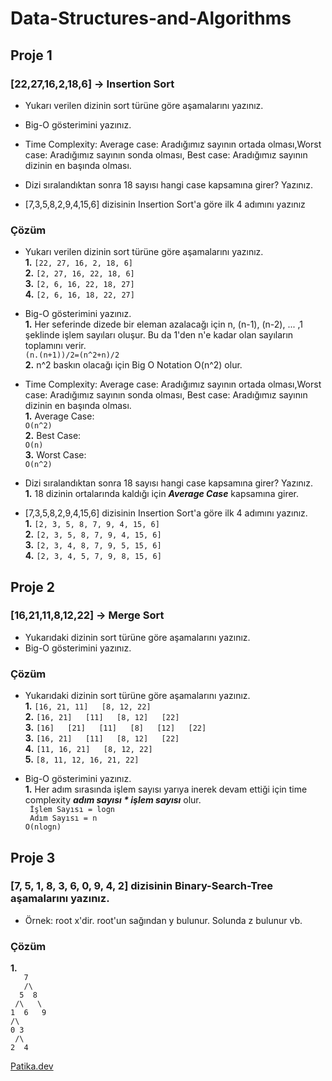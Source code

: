 # Data-Structures-and-Algorithms

## Proje 1

### [22,27,16,2,18,6] -> Insertion Sort

- Yukarı verilen dizinin sort türüne göre aşamalarını yazınız.
- Big-O gösterimini yazınız.
- Time Complexity: Average case: Aradığımız sayının ortada olması,Worst case: Aradığımız sayının sonda olması, Best case: Aradığımız sayının dizinin en başında olması.

- Dizi sıralandıktan sonra 18 sayısı hangi case kapsamına girer? Yazınız.


- [7,3,5,8,2,9,4,15,6] dizisinin Insertion Sort'a göre ilk 4 adımını yazınız

### Çözüm

- Yukarı verilen dizinin sort türüne göre aşamalarını yazınız.\
**1.** ``[22, 27, 16, 2, 18, 6]``\
**2.** ``[2, 27, 16, 22, 18, 6]``\
**3.** ``[2, 6, 16, 22, 18, 27]``\
**4.** ``[2, 6, 16, 18, 22, 27]``

- Big-O gösterimini yazınız.\
**1.** Her seferinde dizede bir eleman azalacağı için n, (n-1), (n-2), ... ,1 şeklinde işlem sayıları oluşur. Bu da 1'den n'e kadar olan sayıların toplamını verir.\
``(n.(n+1))/2=(n^2+n)/2``\
**2.** n^2 baskın olacağı için Big O Notation O(n^2) olur.

- Time Complexity: Average case: Aradığımız sayının ortada olması,Worst case: Aradığımız sayının sonda olması, Best case: Aradığımız sayının dizinin en başında olması.\
**1.** Average Case:\
``O(n^2)``\
**2.** Best Case:\
``O(n)``\
**3.** Worst Case:\
``O(n^2)``


- Dizi sıralandıktan sonra 18 sayısı hangi case kapsamına girer? Yazınız.\
**1.** 18 dizinin ortalarında kaldığı için ***Average Case*** kapsamına girer.

- [7,3,5,8,2,9,4,15,6] dizisinin Insertion Sort'a göre ilk 4 adımını yazınız.\
**1.** ``[2, 3, 5, 8, 7, 9, 4, 15, 6]``\
**2.** ``[2, 3, 5, 8, 7, 9, 4, 15, 6]``\
**3.** ``[2, 3, 4, 8, 7, 9, 5, 15, 6]``\
**4.** ``[2, 3, 4, 5, 7, 9, 8, 15, 6]``

## Proje 2
### [16,21,11,8,12,22] -> Merge Sort

- Yukarıdaki dizinin sort türüne göre aşamalarını yazınız.
- Big-O gösterimini yazınız.

### Çözüm

- Yukarıdaki dizinin sort türüne göre aşamalarını yazınız.\
**1.** ``[16, 21, 11]   [8, 12, 22]``\
**2.** ``[16, 21]   [11]   [8, 12]   [22]``\
**3.** ``[16]   [21]   [11]   [8]   [12]   [22]``\
**3.** ``[16, 21]   [11]   [8, 12]   [22]``\
**4.** ``[11, 16, 21]   [8, 12, 22]``\
**5.** ``[8, 11, 12, 16, 21, 22]``

- Big-O gösterimini yazınız.\
**1.** Her adım sırasında işlem sayısı yarıya inerek devam ettiği için time complexity ***adım sayısı * işlem sayısı*** olur.\
`` İşlem Sayısı = logn``\
`` Adım Sayısı = n``\
``O(nlogn)``

## Proje 3
### [7, 5, 1, 8, 3, 6, 0, 9, 4, 2] dizisinin Binary-Search-Tree aşamalarını yazınız.

- Örnek: root x'dir. root'un sağından y bulunur. Solunda z bulunur vb.

### Çözüm

**1.**\
  ``   7``\
``   /\``\
``  5  8``\
`` /\   \``\
``1  6   9``\
``/\ ``\
``0 3 ``\
``  /\ ``\
`` 2  4  ``


[Patika.dev](https://app.patika.dev/)
 

